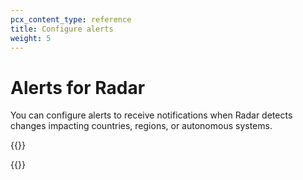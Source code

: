 ```yaml
---
pcx_content_type: reference
title: Configure alerts
weight: 5
---
```


# Alerts for Radar

You can configure alerts to receive notifications when Radar detects changes impacting countries, regions, or autonomous systems.

{{<available-notifications product="Radar">}}

{{<render file="_get-started.md" productFolder="notifications" >}}